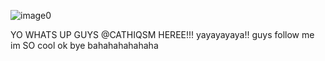 ![image0](https://github.com/user-attachments/assets/eebc7acf-041c-4614-b240-46249bc7073f)



YO WHATS UP GUYS @CATHIQSM HEREE!!! yayayayaya!! guys follow me im SO cool ok bye bahahahahahaha
